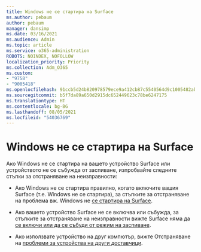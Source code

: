 ```yaml
---
title: Windows не се стартира на Surface
ms.author: pebaum
author: pebaum
manager: dansimp
ms.date: 03/16/2021
ms.audience: Admin
ms.topic: article
ms.service: o365-administration
ROBOTS: NOINDEX, NOFOLLOW
localization_priority: Priority
ms.collection: Adm_O365
ms.custom:
- "9758"
- "9005418"
ms.openlocfilehash: 91ccb5d24b820978579ece9a412cb87c5540564d9c1005482ab928b53a0c1a10
ms.sourcegitcommit: b5f7da89a650d2915dc652449623c78be6247175
ms.translationtype: HT
ms.contentlocale: bg-BG
ms.lasthandoff: 08/05/2021
ms.locfileid: "54036769"
---
```

# <a name="windows-doesnt-start-on-surface"></a>Windows не се стартира на Surface

Ако Windows не се стартира на вашето устройство Surface или устройството не се събужда от заспиване, изпробвайте следните стъпки за отстраняване на неизправности:

- Ако Windows не се стартира правилно, когато включите вашия Surface (т.е. Windows не се стартира), за стъпките за отстраняване на проблема вж. Windows не [се стартира на Surface](https://support.microsoft.com/surface/windows-doesn-t-start-on-surface-3dd47ea1-472a-4514-c8e1-ff81bd72be5c).

- Ако вашето устройство Surface не се включва или събужда, за стъпките за отстраняване на неизправности вижте Surface няма да [се включи или да се събуди от режим на заспиване](https://support.microsoft.com/surface/surface-won-t-turn-on-or-wake-from-sleep-1e181652-3db8-5ca1-9649-7390fafb102a).

- Ако използвате устройство на друг компютър, вижте Отстраняване на [проблеми за устройства на други доставчици](https://support.microsoft.com/topic/b6f3408d-dac9-43e2-82f6-e620ca783636).

